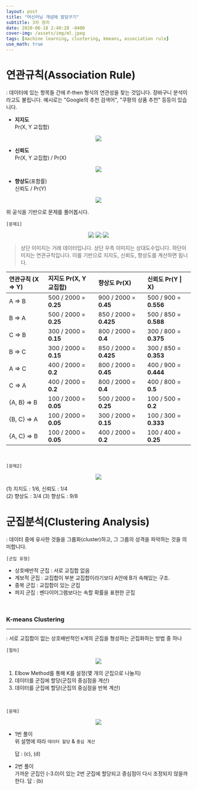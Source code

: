 ```yaml
---
layout: post
title: "머신러닝 개념에 발담구기"
subtitle: 3차 정리
date: 2020-06-18 2:40:28 -0400
cover-img: /assets/img/ml.jpeg
tags: [machine learning, clustering, kmeans, association rule]
use_math: true
---
```


# 연관규칙(Association Rule)

: 데이터에 있는 항목들 간에 if-then 형식의 연관성을 찾는 것입니다. 장바구니 분석이라고도 불립니다. 예시로는 "Google의 추천 검색어", "쿠팡의 상품 추천" 등등이 있습니다.

- **지지도**  
Pr(X, Y 교집합)
<center>
<img src="https://user-images.githubusercontent.com/37768791/84986341-61e86200-b179-11ea-8467-b39149be844e.png">
</center>

- **신뢰도**  
Pr(X, Y 교집합) / Pr(X)
<center>
<img src="https://user-images.githubusercontent.com/37768791/84986426-82182100-b179-11ea-9237-695b8a72f1f5.png">
</center>

- **향상도**(포함률)  
신뢰도 / Pr(Y)
<center>
<img src="https://user-images.githubusercontent.com/37768791/84986504-a1af4980-b179-11ea-8be6-96ec57f775d0.png">
</center>

위 공식을 기반으로 문제를 풀어봅시다.
<br>

`[문제1]`

<center>
<img src="https://user-images.githubusercontent.com/37768791/84986746-07033a80-b17a-11ea-8f11-ec2ea35f77b6.png" >
<img src="https://user-images.githubusercontent.com/37768791/84989445-a296aa00-b17e-11ea-915d-37e7db8fc46a.png" >
<img src="https://user-images.githubusercontent.com/37768791/84986666-e4712180-b179-11ea-8bb4-ac2e8b0976ca.png" >
</center>

> 상단 이미지는 거래 데이터입니다. 상단 우측 이미지는 상대도수입니다. 하단이미지는 연관규칙입니다. 이를 기반으로 지지도, 신뢰도, 향상도를 계산하면 됩니다.

| 연관규칙 (X => Y) | 지지도 Pr(X, Y 교집합) | 향상도 Pr(X)           | 신뢰도 Pr(Y \| X)     |
| :---------------- | :--------------------- | :--------------------- | :-------------------- |
| A => B            | 500 / 2000 = **0.25**  | 900 / 2000 = **0.45**  | 500 / 900 = **0.556** |
| B => A            | 500 / 2000 = **0.25**  | 850 / 2000 = **0.425** | 500 / 850 = **0.588** |
| C => B            | 300 / 2000 = **0.15**  | 800 / 2000 = **0.4**   | 300 / 800 = **0.375** |
| B => C            | 300 / 2000 = **0.15**  | 850 / 2000 = **0.425** | 300 / 850 = **0.353** |
| A => C            | 400 / 2000 = **0.2**   | 800 / 2000 = **0.45**  | 400 / 900 = **0.444** |
| C => A            | 400 / 2000 = **0.2**   | 800 / 2000 = **0.4**   | 400 / 800 = **0.5**   |
| {A, B} => B       | 100 / 2000 = **0.05**  | 500 / 2000 = **0.25**  | 100 / 500 = **0.2**   |
| {B, C} => A       | 100 / 2000 = **0.05**  | 300 / 2000 = **0.15**  | 100 / 300 = **0.333** |
| {A, C} => B       | 100 / 2000 = **0.05**  | 400 / 2000 = **0.2**   | 100 / 400 = **0.25**  |

<br>

`[문제2]`

<center>
<img src="https://user-images.githubusercontent.com/37768791/84992214-97457d80-b182-11ea-8c67-3e7f26532c22.png">
</center>

(1) 지지도 : 1/6, 신뢰도 : 1/4  
(2) 향상도 : 3/4
(3) 향상도 : 9/8

# 군집분석(Clustering Analysis)

: 데이터 중에 유사한 것들을 그룹화(cluster)하고, 그 그룹의 성격을 파악하는 것을 의미합니다.

`[군집 유형]`

- 상호배반적 군집 : 서로 교집합 없음
- 계보적 군집 : 교집합이 부분 교집합이라기보다 A안에 B가 속해있는 구조.
- 중복 군집 : 교집합이 있는 군집
- 퍼지 군집 : 벤다이어그램보다는 속할 확률을 표현한 군집

<br>

### K-means Clustering

---

: 서로 교집합이 없는 상호배반적인 `K`개의 군집을 형성하는 군집화하는 방법 중 하나

`[절차]`

<center>
<img src="https://user-images.githubusercontent.com/37768791/84983664-2eef9f80-b174-11ea-8499-2b92ccf30bca.png">
</center>

1. Elbow Method를 통해 K를 설정(몇 개의 군집으로 나눌지)
2. 데이터를 군집에 할당(군집의 중심점을 계산)
3. 데이터를 군집에 할당(군집의 중심점을 반복 계산)

<br>

`[문제]`

<center>
<img src="https://user-images.githubusercontent.com/37768791/84984011-f13f4680-b174-11ea-8212-8e74a5efeda8.png">
</center>

- 1번 풀이  
   위 설명에 따라 `데이터 할당` & `중심 계산`

  답 : (c), (d)

- 2번 풀이  
   가까운 군집인 (-3.0)이 있는 2번 군집에 할당되고 중심점이 다시 조정되지 않을까 한다.
  답 : (b)
